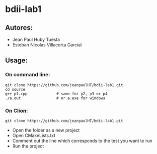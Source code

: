 # bdii-lab1

## Autores: 
- Jean Paul Huby Tuesta
- Esteban Nicolas Villacorta Garcial

## Usage:

### On command line:

```
git clone https://github.com/jeanpaulHT/bdii-lab1.git
cd source
g++ p1.cpp             # same for p2, p3 or p4
./a.out                # or a.exe for windows
```

### On Clion:

```git clone https://github.com/jeanpaulHT/bdii-lab1.git```
- Open the folder as a new project
- Open CMakeLists.txt
- Comment out the line which corresponds to the test you want to run
- Run the project
